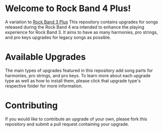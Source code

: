 # Welcome to Rock Band 4 Plus!
A variation to [Rock Band 3 Plus](https://github.com/rjkiv/rb3_plus) This repository contains upgrades for songs released during the Rock Band 4 era intended to enhance the playing experience for Rock Band 3. It aims to have as many harmonies, pro strings, and pro keys upgrades for legacy songs as possible.

# Available Upgrades
The main types of upgrades featured in this repository add song parts for harmonies, pro strings, and pro keys. To learn more about each upgrade type as well as how to install them, please click that upgrade type's respective folder for more information.

# Contributing
If you would like to contribute an upgrade of your own, please fork this repository and submit a pull request containing your upgrade.

